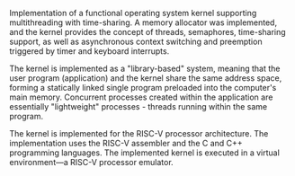 Implementation of a functional operating system kernel supporting multithreading with time-sharing. 
A memory allocator was implemented, and the kernel provides the concept of threads, semaphores, time-sharing support, 
as well as asynchronous context switching and preemption triggered by timer and keyboard interrupts.

The kernel is implemented as a "library-based" system, meaning that the user program (application) and the kernel share 
the same address space, forming a statically linked single program preloaded into the computer's main memory. Concurrent 
processes created within the application are essentially "lightweight" processes - threads running within the same program.

The kernel is implemented for the RISC-V processor architecture. The implementation uses the RISC-V assembler and the C and C++ 
programming languages. The implemented kernel is executed in a virtual environment—a RISC-V processor emulator.

